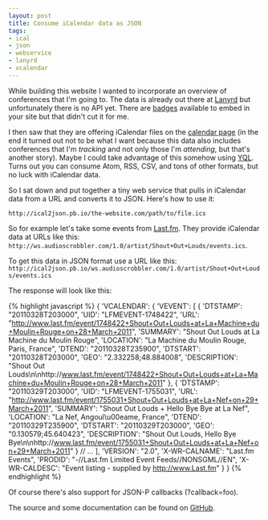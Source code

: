 ```yaml
---
layout: post
title: Consume iCalendar data as JSON
tags:
- ical
- json
- webservice
- lanyrd
- vcalendar
---
```


While building this website I wanted to incorporate an overview of conferences that I'm going to. The data is already out there at [Lanyrd](http://lanyrd.com/people/philippbosch) but unfortunately there is no API yet. There are [badges](http://lanyrd.com/services/badges/) available to embed in your site but that didn't cut it for me. 

I then saw that they are offering iCalendar files on the [calendar page](http://lanyrd.com/calendar/yours/) (in the end it turned out not to be what I want because this data also includes conferences that I'm *tracking* and not only those I'm *attending*, but that's another story). Maybe I could take advantage of this somehow using [YQL](http://developer.yahoo.com/yql/). Turns out you can consume Atom, RSS, CSV, and tons of other formats, but no luck with iCalendar data.

So I sat down and put together a tiny web service that pulls in iCalendar data from a URL and converts it to JSON. Here's how to use it:

`http://ical2json.pb.io/the-website.com/path/to/file.ics`

<!--more-->

So for example let's take some events from [Last.fm](http://www.last.fm/). They provide iCalendar data at URLs like this: `http://ws.audioscrobbler.com/1.0/artist/Shout+Out+Louds/events.ics`.

To get this data in JSON format use a URL like this: `http://ical2json.pb.io/ws.audioscrobbler.com/1.0/artist/Shout+Out+Louds/events.ics`

The response will look like this:

{% highlight javascript %}
{
  'VCALENDAR': {
    'VEVENT': [
      {
        'DTSTAMP': "20110328T203000", 
        'UID': "LFMEVENT-1748422", 
        'URL': "http://www.last.fm/event/1748422+Shout+Out+Louds+at+La+Machine+du+Moulin+Rouge+on+28+March+2011", 
        'SUMMARY': "Shout Out Louds at La Machine du Moulin Rouge", 
        'LOCATION': "La Machine du Moulin Rouge, Paris, France", 
        'DTEND': "20110328T235900", 
        'DTSTART': "20110328T203000", 
        'GEO': "2.332258;48.884008", 
        'DESCRIPTION': "Shout Out Louds\n\nhttp://www.last.fm/event/1748422+Shout+Out+Louds+at+La+Machine+du+Moulin+Rouge+on+28+March+2011"
      }, 
      {
        'DTSTAMP': "20110329T203000", 
        'UID': "LFMEVENT-1755031", 
        'URL': "http://www.last.fm/event/1755031+Shout+Out+Louds+at+La+Nef+on+29+March+2011", 
        'SUMMARY': "Shout Out Louds + Hello Bye Bye at La Nef", 
        'LOCATION': "La Nef, Angoul\u00eame, France", 
        'DTEND': "20110329T235900", 
        'DTSTART': "20110329T203000", 
        'GEO': "0.130579;45.640423", 
        'DESCRIPTION': "Shout Out Louds, Hello Bye Bye\n\nhttp://www.last.fm/event/1755031+Shout+Out+Louds+at+La+Nef+on+29+March+2011"
      }
      // …
    ], 
    'VERSION': "2.0", 
    'X-WR-CALNAME': "Last.fm Events", 
    'PRODID': "-//Last.fm Limited Event Feeds//NONSGML//EN", 
    'X-WR-CALDESC': "Event listing - supplied by http://www.Last.fm"
  }
}
{% endhighlight %}

Of course there's also support for JSON-P callbacks (?callback=foo).

The source and some documentation can be found on [GitHub](http://github.com/philippbosch/ical2json).